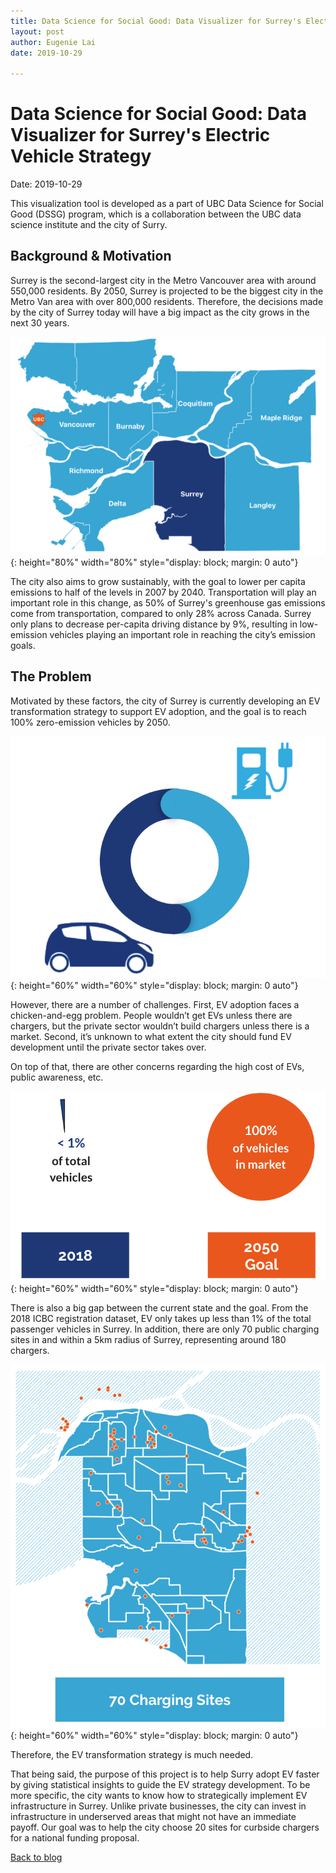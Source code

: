 ```yaml
---
title: Data Science for Social Good: Data Visualizer for Surrey's Electric Vehicle Strategy
layout: post
author: Eugenie Lai
date: 2019-10-29

---
```


# Data Science for Social Good: Data Visualizer for Surrey's Electric Vehicle Strategy  
Date: 2019-10-29

This visualization tool is developed as a part of UBC Data Science for Social Good (DSSG) program, which is a collaboration between the UBC data science institute and the city of Surry.

## Background & Motivation

Surrey is the second-largest city in the Metro Vancouver area with around 550,000 residents. By 2050, Surrey is projected to be the biggest city in the Metro Van area with over 800,000 residents. Therefore, the decisions made by the city of Surrey today will have a big impact as the city grows in the next 30 years.

![alt text][surry]{: height="80%" width="80%" style="display: block; margin: 0 auto"}

The city also aims to grow sustainably, with the goal to lower per capita emissions to half of the levels in 2007 by 2040. Transportation will play an important role in this change, as 50% of Surrey's greenhouse gas emissions come from transportation, compared to only 28% across Canada. Surrey only plans to decrease per-capita driving distance by 9%, resulting in low-emission vehicles playing an important role in reaching the city’s emission goals.

## The Problem

Motivated by these factors, the city of Surrey is currently developing an EV transformation strategy to support EV adoption, and the goal is to reach 100% zero-emission vehicles by 2050.

![alt text][chicken_n_egg]{: height="60%" width="60%" style="display: block; margin: 0 auto"}

However, there are a number of challenges. First, EV adoption faces a chicken-and-egg problem. People wouldn’t get EVs unless there are chargers, but the private sector wouldn’t build chargers unless there is a market. Second, it’s unknown to what extent the city should fund EV development until the private sector takes over.

On top of that, there are other concerns regarding the high cost of EVs, public awareness, etc.

![alt text][goal_vs_now]{: height="60%" width="60%" style="display: block; margin: 0 auto"}

There is also a big gap between the current state and the goal. From the 2018 ICBC registration dataset, EV only takes up less than 1% of the total passenger vehicles in Surrey. In addition, there are only 70 public charging sites in and within a 5km radius of Surrey, representing around 180 chargers.

![alt text][charging_sites]{: height="60%" width="60%" style="display: block; margin: 0 auto"}

Therefore, the EV transformation strategy is much needed.

That being said, the purpose of this project is to help Surry adopt EV faster by giving statistical insights to guide the EV strategy development. To be more specific, the city wants to know how to strategically implement EV infrastructure in Surrey. Unlike private businesses, the city can invest in infrastructure in underserved areas that might not have an immediate payoff. Our goal was to help the city choose 20 sites for curbside chargers for a national funding proposal.

[Back to blog](../blog.html)

[surry]: /assets/posts/dssg/surry.png "surry.png"
[goal_vs_now]: /assets/posts/dssg/goal_vs_now.png "goal_vs_now.png"
[charging_sites]: /assets/posts/dssg/charging_sites.png "charging_sites.png"
[chicken_n_egg]: /assets/posts/dssg/chicken_n_egg.png "chicken_n_egg.png"
